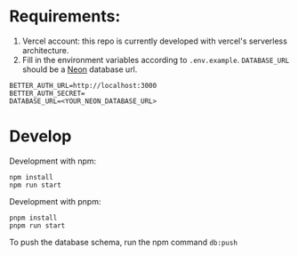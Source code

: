 # Requirements:
1. Vercel account: this repo is currently developed with vercel's serverless architecture.
2. Fill in the environment variables according to `.env.example`. `DATABASE_URL` should be a [Neon](https://neon.com/) database url.

```
BETTER_AUTH_URL=http://localhost:3000
BETTER_AUTH_SECRET=
DATABASE_URL=<YOUR_NEON_DATABASE_URL>
```

# Develop
Development with npm:
```
npm install
npm run start
```

Development with pnpm:
```
pnpm install
pnpm run start
```

To push the database schema, run the npm command `db:push`